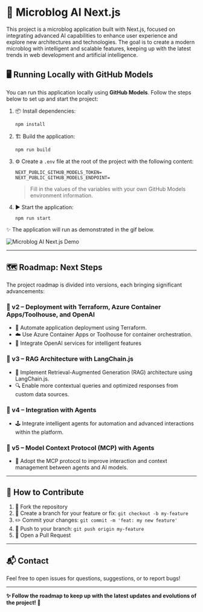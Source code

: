 # 🚀 Microblog AI Next.js

This project is a microblog application built with Next.js, focused on integrating advanced AI capabilities to enhance user experience and explore new architectures and technologies. The goal is to create a modern microblog with intelligent and scalable features, keeping up with the latest trends in web development and artificial intelligence.

## 🖥️ Running Locally with GitHub Models

You can run this application locally using **GitHub Models**. Follow the steps below to set up and start the project:

1. 📦 Install dependencies:

   ```bash
   npm install
   ```

2. 🏗️ Build the application:

   ```bash
   npm run build
   ```

3. ⚙️ Create a `.env` file at the root of the project with the following content:

   ```env
   NEXT_PUBLIC_GITHUB_MODELS_TOKEN=
   NEXT_PUBLIC_GITHUB_MODELS_ENDPOINT=
   ```

   > Fill in the values of the variables with your own GitHub Models environment information.

4. ▶️ Start the application:

   ```bash
   npm run start
   ```

✨ The application will run as demonstrated in the gif below.

![Microblog AI Next.js Demo](./resources/img/gif-01.gif)

---

## 🗺️ Roadmap: Next Steps

The project roadmap is divided into versions, each bringing significant advancements:

### 🔹 v2 – Deployment with Terraform, Azure Container Apps/Toolhouse, and OpenAI

- 🚢 Automate application deployment using Terraform.
- ☁️ Use Azure Container Apps or Toolhouse for container orchestration.
- 🤖 Integrate OpenAI services for intelligent features

### 🔹 v3 – RAG Architecture with LangChain.js

- 🧩 Implement Retrieval-Augmented Generation (RAG) architecture using LangChain.js.
- 🔍 Enable more contextual queries and optimized responses from custom data sources.

### 🔹 v4 – Integration with Agents

- 🕹️ Integrate intelligent agents for automation and advanced interactions within the platform.

### 🔹 v5 – Model Context Protocol (MCP) with Agents

- 🧠 Adopt the MCP protocol to improve interaction and context management between agents and AI models.

---

## 🤝 How to Contribute

1. 🍴 Fork the repository
2. 🌱 Create a branch for your feature or fix: `git checkout -b my-feature`
3. ✏️ Commit your changes: `git commit -m 'feat: my new feature'`
4. 🚀 Push to your branch: `git push origin my-feature`
5. 🔄 Open a Pull Request
---

## 📬 Contact

Feel free to open issues for questions, suggestions, or to report bugs!

---

**✨ Follow the roadmap to keep up with the latest updates and evolutions of the project! 🚀**